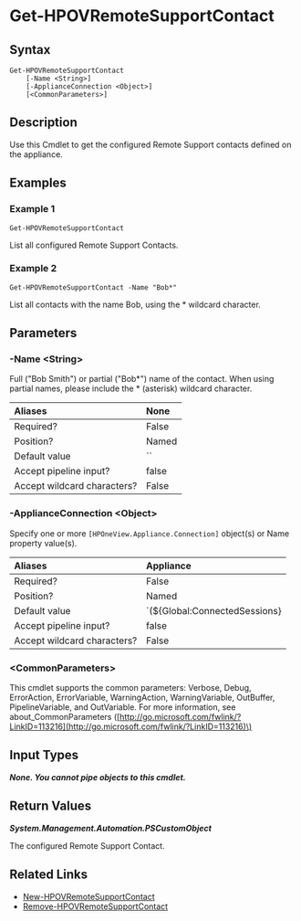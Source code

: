 ﻿---
description: Retrieve configured Remote Support contacts.
---

# Get-HPOVRemoteSupportContact

## Syntax

```text
Get-HPOVRemoteSupportContact
    [-Name <String>]
    [-ApplianceConnection <Object>]
    [<CommonParameters>]
```

## Description

Use this Cmdlet to get the configured Remote Support contacts defined on the appliance. 

## Examples

###  Example 1 

```text
Get-HPOVRemoteSupportContact

```

List all configured Remote Support Contacts.

###  Example 2 

```text
Get-HPOVRemoteSupportContact -Name "Bob*"

```

List all contacts with the name Bob, using the * wildcard character.

## Parameters

### -Name &lt;String&gt;

Full ("Bob Smith") or partial ("Bob*") name of the contact.  When using partial names, please include the * (asterisk) wildcard character.

| Aliases | None |
| :--- | :--- |
| Required? | False |
| Position? | Named |
| Default value | `` |
| Accept pipeline input? | false |
| Accept wildcard characters? | False |

### -ApplianceConnection &lt;Object&gt;

Specify one or more `[HPOneView.Appliance.Connection]` object(s) or Name property value(s).

| Aliases | Appliance |
| :--- | :--- |
| Required? | False |
| Position? | Named |
| Default value | `(${Global:ConnectedSessions} | ? Default)` |
| Accept pipeline input? | false |
| Accept wildcard characters? | False |

### &lt;CommonParameters&gt;

This cmdlet supports the common parameters: Verbose, Debug, ErrorAction, ErrorVariable, WarningAction, WarningVariable, OutBuffer, PipelineVariable, and OutVariable. For more information, see about\_CommonParameters \([http://go.microsoft.com/fwlink/?LinkID=113216](http://go.microsoft.com/fwlink/?LinkID=113216)\)

## Input Types

_**None.  You cannot pipe objects to this cmdlet.**_

## Return Values

_**System.Management.Automation.PSCustomObject**_

The configured Remote Support Contact.

## Related Links

* [New-HPOVRemoteSupportContact](new-hpovremotesupportcontact.md)
* [Remove-HPOVRemoteSupportContact](remove-hpovremotesupportcontact.md)
